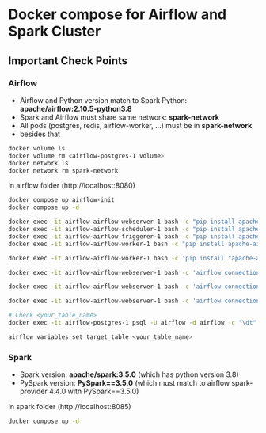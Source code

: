 # Docker compose for Airflow and Spark Cluster

## Important Check Points
### Airflow 
- Airflow and Python version match to Spark Python: **apache/airflow:2.10.5-python3.8**
- Spark and Airflow must share same network: **spark-network**
- All pods (postgres, redis, airflow-worker, ...) must be in **spark-network**
- besides that
```bash
docker volume ls
docker volume rm <airflow-postgres-1 volume>
docker network ls
docker network rm spark-network
```
In airflow folder (http://localhost:8080)
```bash
docker compose up airflow-init
docker compose up -d

docker exec -it airflow-airflow-webserver-1 bash -c "pip install apache-airflow-providers-apache-spark==4.4.0 pyspark==3.5.0"
docker exec -it airflow-airflow-scheduler-1 bash -c "pip install apache-airflow-providers-apache-spark==4.4.0 pyspark==3.5.0"
docker exec -it airflow-airflow-triggerer-1 bash -c "pip install apache-airflow-providers-apache-spark==4.4.0 pyspark==3.5.0"
docker exec -it airflow-airflow-worker-1 bash -c "pip install apache-airflow-providers-apache-spark==4.4.0 pyspark==3.5.0"

docker exec -it airflow-airflow-worker-1 bash -c 'pip install "apache-airflow-providers-amazon==8.29.0"'

docker exec -it airflow-airflow-webserver-1 bash -c 'airflow connections add "spark_default" --conn-type "spark" --conn-host "spark://spark-master:7077"'

docker exec -it airflow-airflow-webserver-1 bash -c 'airflow connections add "aws_default" --conn-type "aws" --conn-login "AWS_ACCESS_KEY_ID" --conn-password "AWS_SECRET_ACCESS_KEY"'

docker exec -it airflow-airflow-webserver-1 bash -c 'airflow connections add "my_postgres" --conn-type "postgres" --conn-host "airflow-postgres-1" --conn-database "airflow" --conn-login "airflow" --conn-password "airflow" --conn-port "5432"'

# Check <your_table_name>
docker exec -it airflow-postgres-1 psql -U airflow -d airflow -c "\dt"

airflow variables set target_table <your_table_name>
```

### Spark
 - Spark version: **apache/spark:3.5.0** (which has python version 3.8)
 - PySpark version: **PySpark==3.5.0** (which must match to airflow spark-provider 4.4.0 with PySpark==3.5.0)

In spark folder (http://localhost:8085)
 ```bash
docker compose up -d
 ```